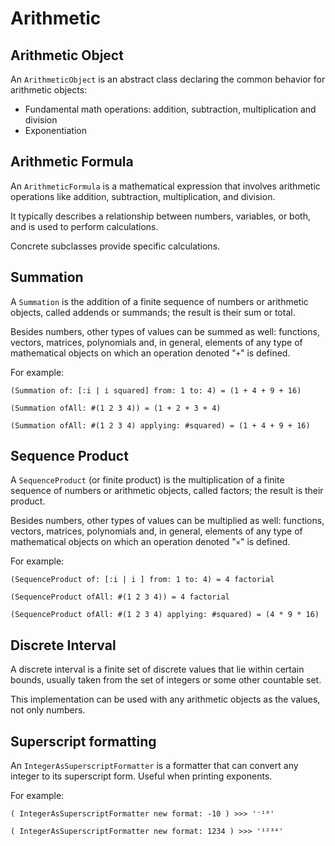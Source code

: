 # Arithmetic

## Arithmetic Object

An `ArithmeticObject` is an abstract class declaring the common behavior for
arithmetic objects:

- Fundamental math operations: addition, subtraction, multiplication and division
- Exponentiation

## Arithmetic Formula

An `ArithmeticFormula` is a mathematical expression that involves arithmetic
operations like addition, subtraction, multiplication, and division.

It typically describes a relationship between numbers, variables, or both, and
is used to perform calculations.

Concrete subclasses provide specific calculations.

## Summation

A `Summation` is the addition of a finite sequence of numbers or arithmetic objects,
called addends or summands; the result is their sum or total.

Besides numbers, other types of values can be summed as well: functions, vectors,
matrices, polynomials and, in general, elements of any type of mathematical objects
on which an operation denoted "`+`" is defined.

For example:

```smalltalk
(Summation of: [:i | i squared] from: 1 to: 4) = (1 + 4 + 9 + 16)
```

```smalltalk
(Summation ofAll: #(1 2 3 4)) = (1 + 2 + 3 + 4)
```

```smalltalk
(Summation ofAll: #(1 2 3 4) applying: #squared) = (1 + 4 + 9 + 16)
```

## Sequence Product

A `SequenceProduct` (or finite product) is the multiplication of a finite sequence
of numbers or arithmetic objects, called factors; the result is their product.

Besides numbers, other types of values can be multiplied as well: functions,
vectors, matrices, polynomials and, in general,
elements of any type of mathematical objects on
which an operation denoted "`×`" is defined.

For example:

```smalltalk
(SequenceProduct of: [:i | i ] from: 1 to: 4) = 4 factorial
```

```smalltalk
(SequenceProduct ofAll: #(1 2 3 4)) = 4 factorial
```

```smalltalk
(SequenceProduct ofAll: #(1 2 3 4) applying: #squared) = (4 * 9 * 16)
```

## Discrete Interval

A discrete interval is a finite set of discrete values that lie within certain bounds,
usually taken from the set of integers or some other countable set.

This implementation can be used with any arithmetic objects as the values, not
only numbers.

## Superscript formatting

An `IntegerAsSuperscriptFormatter` is a formatter that can convert
any integer to its superscript form. Useful when printing exponents.

For example:

```smalltalk
( IntegerAsSuperscriptFormatter new format: -10 ) >>> '⁻¹⁰'
```

```smalltalk
( IntegerAsSuperscriptFormatter new format: 1234 ) >>> '¹²³⁴'
```
